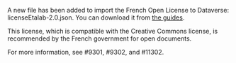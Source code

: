 A new file has been added to import the French Open License to Dataverse: licenseEtalab-2.0.json. You can download it from [the guides](https://dataverse-guide--9302.org.readthedocs.build/en/9302/installation/config.html#adding-licenses).

This license, which is compatible with the Creative Commons license, is recommended by the French government for open documents.

For more information, see #9301, #9302, and #11302.
